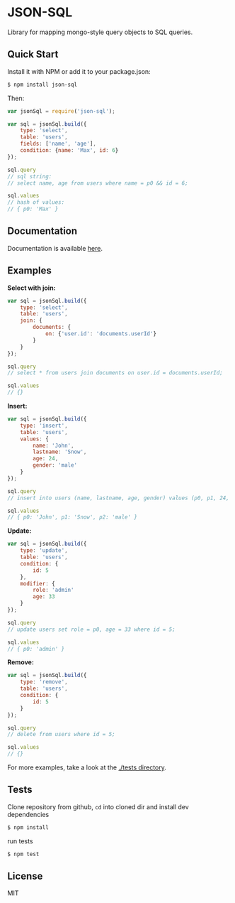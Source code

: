 # JSON-SQL

Library for mapping mongo-style query objects to SQL queries.

## Quick Start

Install it with NPM or add it to your package.json:

``` bash
$ npm install json-sql
```

Then:

``` js
var jsonSql = require('json-sql');

var sql = jsonSql.build({
	type: 'select',
	table: 'users',
	fields: ['name', 'age'],
	condition: {name: 'Max', id: 6}
});

sql.query
// sql string:
// select name, age from users where name = p0 && id = 6;

sql.values
// hash of values:
// { p0: 'Max' }
```

## Documentation

Documentation is available [here](./docs).

## Examples

__Select with join:__

``` js
var sql = jsonSql.build({
	type: 'select',
	table: 'users',
	join: {
		documents: {
			on: {'user.id': 'documents.userId'}
		}
	}
});

sql.query
// select * from users join documents on user.id = documents.userId;

sql.values
// {}
```

__Insert:__

``` js
var sql = jsonSql.build({
	type: 'insert',
	table: 'users',
	values: {
		name: 'John',
		lastname: 'Snow',
		age: 24,
		gender: 'male'
	}
});

sql.query
// insert into users (name, lastname, age, gender) values (p0, p1, 24, p2);

sql.values
// { p0: 'John', p1: 'Snow', p2: 'male' }
```

__Update:__

``` js
var sql = jsonSql.build({
	type: 'update',
	table: 'users',
	condition: {
		id: 5
	},
	modifier: {
		role: 'admin'
		age: 33
	}
});

sql.query
// update users set role = p0, age = 33 where id = 5;

sql.values
// { p0: 'admin' }
```

__Remove:__

``` js
var sql = jsonSql.build({
	type: 'remove',
	table: 'users',
	condition: {
		id: 5
	}
});

sql.query
// delete from users where id = 5;

sql.values
// {}
```

For more examples, take a look at the [./tests directory](./tests).

## Tests

Clone repository from github, `cd` into cloned dir and install dev dependencies

``` bash
$ npm install
```

run tests

``` bash
$ npm test
```

## License

MIT